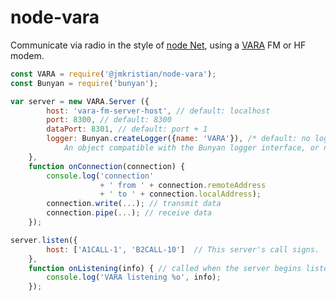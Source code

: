 # node-vara
Communicate via radio in the style of
[node Net](https://nodejs.org/docs/latest-v8.x/api/net.html),
using a
[VARA](https://rosmodem.wordpress.com/)
FM or HF modem.
```js
const VARA = require('@jmkristian/node-vara');
const Bunyan = require('bunyan');

var server = new VARA.Server ({
        host: 'vara-fm-server-host', // default: localhost
        port: 8300, // default: 8300
        dataPort: 8301, // default: port + 1
        logger: Bunyan.createLogger({name: 'VARA'}), /* default: no logging
            An object compatible with the Bunyan logger interface, or null. */
    },
    function onConnection(connection) {
        console.log('connection'
                    + ' from ' + connection.remoteAddress
                    + ' to ' + connection.localAddress);
        connection.write(...); // transmit data
        connection.pipe(...); // receive data
    });

server.listen({
        host: ['A1CALL-1', 'B2CALL-10']  // This server's call signs.
    },
    function onListening(info) { // called when the server begins listening
        console.log('VARA listening %o', info);
    });
```
